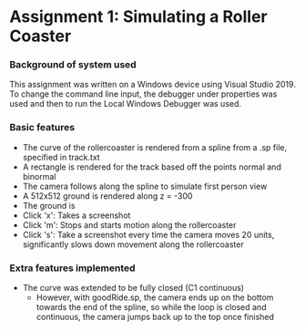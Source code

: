 # Assignment 1: Simulating a Roller Coaster
### Background of system used
This assignment was written on a Windows device using Visual Studio 2019. To change the command line input, the debugger under properties was used and then to run the Local Windows Debugger was used.

### Basic features
- The curve of the rollercoaster is rendered from a spline from a .sp file, specified in track.txt
- A rectangle is rendered for the track based off the points normal and binormal
- The camera follows along the spline to simulate first person view
- A 512x512 ground is rendered along z = -300
- The ground is
- Click 'x': Takes a screenshot
- Click 'm': Stops and starts motion along the rollercoaster
- Click 's': Take a screenshot every time the camera moves 20 units, significantly slows down movement along the rollercoaster

### Extra features implemented
- The curve was extended to be fully closed (C1 continuous)
  - However, with goodRide.sp, the camera ends up on the bottom towards the end of the spline, so while the loop is closed and continuous, the camera jumps back up to the top once finished
